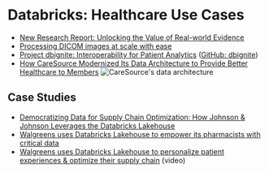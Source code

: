 # Databricks: Healthcare Use Cases

- [New Research Report: Unlocking the Value of Real-world Evidence](https://www.databricks.com/blog/2022/09/16/new-research-report-unlocking-value-real-world-evidence.html)
- [Processing DICOM images at scale with ease](https://www.databricks.com/blog/2023/03/16/building-lakehouse-healthcare-and-life-sciences-processing-dicom-images.html)
- [Project dbignite: Interoperability for Patient Analytics](https://www.databricks.com/blog/2022/10/20/project-dbignite-interoperability-patient-analytics.html) ([GitHub: dbignite](https://github.com/databrickslabs/dbignite))
- [How CareSource Modernized Its Data Architecture to Provide Better Healthcare to Members](https://databricks.com/blog/2022/04/07/how-caresource-modernized-its-data-architecture-to-provide-better-healthcare-to-members.html)
![CareSource's data architecture](https://databricks.com/wp-content/uploads/2022/04/db-139-img-1.jpg)

## Case Studies

- [Democratizing Data for Supply Chain Optimization: How Johnson & Johnson Leverages the Databricks Lakehouse](https://databricks.com/blog/2022/04/25/democratizing-data-for-supply-chain-optimization.html)
- [Walgreens uses Databricks Lakehouse to empower its pharmacists with critical data](https://www.youtube.com/watch?v=L4XQ7ioIzc0)
- [Walgreens uses Databricks Lakehouse to personalize patient experiences & optimize their supply chain](https://www.youtube.com/watch?v=l2rnu-6rEXU) (video)
